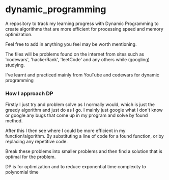 # dynamic_programming

A repository to track my learning progress with Dynamic Programming to create algorithms that are more efficient for processing speed and memory optimization.

Feel free to add in anything you feel may be worth mentioning.

The files will be problems found on the internet from sites such as 'codewars', 'hackerRank', 'leetCode' and any others while (googling) studying.

I've learnt and practiced mainly from YouTube and codewars for dynamic programming

### How I approach DP 

Firstly I just try and problem solve as I normally would, which
is just the greedy algorithm and just do as I go. 
I mainly just google what I don't know or google any bugs that come up in my program and solve by found method.

After this I then see where I could be more efficient in my function/algorithm. By substituting a line of code for a found function,
or by replacing any repetitive code.

Break these problems into smaller problems and then find a solution that is optimal for the problem.

DP is for optimization and to reduce exponential time complexity to polynomial time
